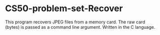 # CS50-problem-set-Recover
This program recovers JPEG files from a memory card. 
The raw card (bytes) is passed as a command line argument. 
Written in the C language.
